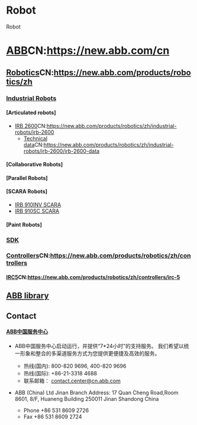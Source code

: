 # Robot
 Robot
# [ABB](https://new.abb.com/)CN:https://new.abb.com/cn

## [Robotics](https://new.abb.com/products/robotics/)CN:https://new.abb.com/products/robotics/zh

### [Industrial Robots](https://new.abb.com/products/robotics/industrial-robots)




#### [Articulated robots]

- [IRB 2600](https://new.abb.com/products/robotics/industrial-robots/irb-2600)CN:https://new.abb.com/products/robotics/zh/industrial-robots/irb-2600
  - [Technical data](https://new.abb.com/products/robotics/industrial-robots/irb-2600/irb-2600-data)CN:https://new.abb.com/products/robotics/zh/industrial-robots/irb-2600/irb-2600-data


#### [Collaborative Robots]
#### [Parallel Robots]
#### [SCARA Robots]
- [IRB 910INV SCARA](https://new.abb.com/products/robotics/industrial-robots/irb-910inv)
- [IRB 910SC SCARA](https://new.abb.com/products/robotics/industrial-robots/irb-910sc)
#### [Paint Robots]

### [SDK](http://developercenter.robotstudio.com/landing)

### [Controllers](https://new.abb.com/products/robotics/controllers)CN:https://new.abb.com/products/robotics/zh/controllers

#### [IRC5](https://new.abb.com/products/robotics/controllers/irc5)CN:https://new.abb.com/products/robotics/zh/controllers/irc-5

## [ABB library](https://library.abb.com/en/results)
## Contact

#### [ABB中国服务中心](https://new.abb.com/cn/about/contacts)
- ABB中国服务中心启动运行，并提供“7*24小时”的支持服务。
我们希望以统一形象和整合的多渠道服务方式为您提供更便捷及高效的服务。
  - 热线(国内): 800-820 9696, 400-820 9696
  - 热线(国际): +86-21-3318 4688
  - 联系邮箱： contact.center@cn.abb.com

- ABB (China) Ltd Jinan Branch
Address:	17 Quan Cheng Road,Room 8601, 8/F, Huaneng Building
250011 Jinan
Shandong
China
  - Phone	+86 531 8609 2726
  - Fax	+86 531 8609 2724
